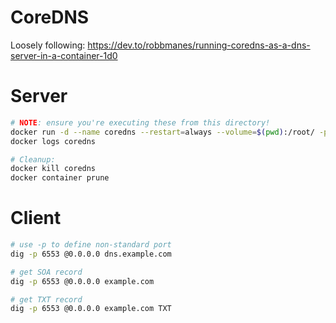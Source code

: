 # CoreDNS

Loosely following: https://dev.to/robbmanes/running-coredns-as-a-dns-server-in-a-container-1d0

# Server
```sh
# NOTE: ensure you're executing these from this directory!
docker run -d --name coredns --restart=always --volume=$(pwd):/root/ -p 6553:53/udp coredns/coredns -conf /root/Corefile
docker logs coredns

# Cleanup:
docker kill coredns
docker container prune
```

# Client
```sh
# use -p to define non-standard port
dig -p 6553 @0.0.0.0 dns.example.com

# get SOA record
dig -p 6553 @0.0.0.0 example.com

# get TXT record
dig -p 6553 @0.0.0.0 example.com TXT
```